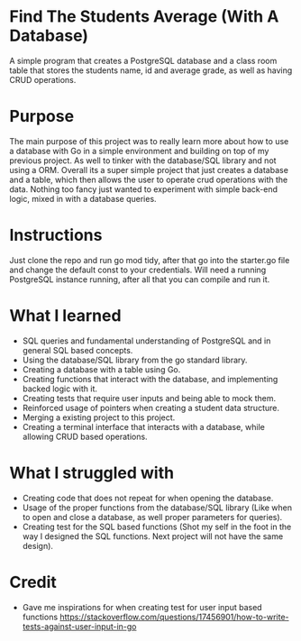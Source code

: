 # Find The Students Average (With A Database)

A simple program that creates a PostgreSQL database and a class room table that stores the students name, id and average grade, as well as having CRUD operations.

# Purpose

The main purpose of this project was to really learn more about how to use a database with Go in a simple environment and building on top of my previous project. As well to tinker with
the database/SQL library and not using a ORM. Overall its a super simple project that just creates a database and a table, which then allows the user to operate crud operations with the data. Nothing too fancy just wanted to experiment with simple back-end logic, mixed in with a database queries.  

# Instructions 
Just clone the repo and run go mod tidy, after that go into the starter.go file and change the default const to your credentials.
Will need a running PostgreSQL instance running, after all that you can compile and run it.

# What I learned

- SQL queries and fundamental understanding of PostgreSQL and in general SQL based concepts.
- Using the database/SQL library from the go standard library.
- Creating a database with a table using Go.
- Creating functions that interact with the database, and implementing backed logic with it.
- Creating tests that require user inputs and being able to mock them.
- Reinforced usage of pointers when creating a student data structure.
- Merging a existing project to this project.
- Creating a terminal interface that interacts with a database, while allowing CRUD based operations.

# What I struggled with

- Creating code that does not repeat for when opening the database.
- Usage of the proper functions from the database/SQL library (Like when to open and close a database, as well proper parameters for queries).
- Creating test for the SQL based functions (Shot my self in the foot in the way I designed the SQL functions. Next project will not have the same design).

# Credit

- Gave me inspirations for when creating test for user input based functions https://stackoverflow.com/questions/17456901/how-to-write-tests-against-user-input-in-go
